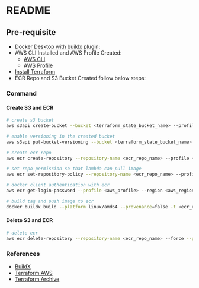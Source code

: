 # README

## Pre-requisite

- [Docker Desktop with buildx plugin](https://docs.docker.com/desktop/):
- AWS CLI Installed and AWS Profile Created:
  - [AWS CLI](https://docs.aws.amazon.com/cli/latest/userguide/getting-started-install.html)
  - [AWS Profile](https://docs.aws.amazon.com/cli/latest/userguide/cli-configure-files.html)
- [Install Terraform](https://developer.hashicorp.com/terraform/tutorials/aws-get-started/install-cli)
- ECR Repo and S3 Bucket Created follow below steps:

### Command

#### Create S3 and ECR

```bash
# create s3 bucket
aws s3api create-bucket --bucket <terraform_state_bucket_name> --profile <aws_profile> --region <aws_region> --create-bucket-configuration LocationConstraint=<aws_region>
```

```bash
# enable versioning in the created bucket
aws s3api put-bucket-versioning --bucket <terraform_state_bucket_name> --versioning-configuration Status=Enabled --profile <aws_profile> --region <aws_region>
```

```bash
# create ecr repo
aws ecr create-repository --repository-name <ecr_repo_name> --profile <aws_profile> --region <aws_region>
```

```bash
# set repo permission so that lambda can pull image
aws ecr set-repository-policy --repository-name <ecr_repo_name> --profile <aws_profile> --region <aws_region> --policy-text file://ecr-policy.json
```

```bash
# docker client authentication with ecr
aws ecr get-login-password --profile <aws_profile> --region <aws_region> | docker login --username AWS --password-stdin <ecr_repo_url>
```

```bash
# build tag and push image to ecr
docker buildx build --platform linux/amd64 --provenance=false -t <ecr_repo_url>:<image_tag> --push .
```

#### Delete S3 and ECR

```bash
# delete ecr
aws ecr delete-repository --repository-name <ecr_repo_name> --force --profile <aws_profile> --region <aws_region>
```

### References

- [BuildX](https://docs.docker.com/reference/cli/docker/buildx/)
- [Terraform AWS](https://registry.terraform.io/providers/hashicorp/aws/latest/docs)
- [Terraform Archive](https://registry.terraform.io/providers/hashicorp/archive/latest/docs)
